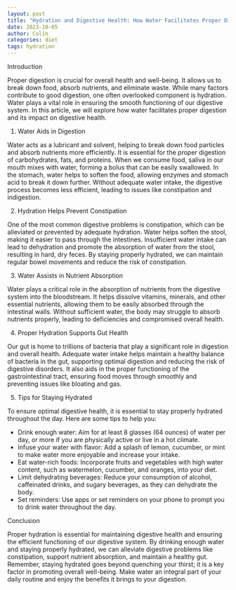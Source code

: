 ```yaml
---
layout: post
title: "Hydration and Digestive Health: How Water Facilitates Proper Digestion"
date: 2023-10-05
author: Colin
categories: diet
tags: hydration
---
```


Introduction

Proper digestion is crucial for overall health and well-being. It allows us to break down food, absorb nutrients, and eliminate waste. While many factors contribute to good digestion, one often overlooked component is hydration. Water plays a vital role in ensuring the smooth functioning of our digestive system. In this article, we will explore how water facilitates proper digestion and its impact on digestive health.

1. Water Aids in Digestion

Water acts as a lubricant and solvent, helping to break down food particles and absorb nutrients more efficiently. It is essential for the proper digestion of carbohydrates, fats, and proteins. When we consume food, saliva in our mouth mixes with water, forming a bolus that can be easily swallowed. In the stomach, water helps to soften the food, allowing enzymes and stomach acid to break it down further. Without adequate water intake, the digestive process becomes less efficient, leading to issues like constipation and indigestion.

2. Hydration Helps Prevent Constipation

One of the most common digestive problems is constipation, which can be alleviated or prevented by adequate hydration. Water helps soften the stool, making it easier to pass through the intestines. Insufficient water intake can lead to dehydration and promote the absorption of water from the stool, resulting in hard, dry feces. By staying properly hydrated, we can maintain regular bowel movements and reduce the risk of constipation.

3. Water Assists in Nutrient Absorption

Water plays a critical role in the absorption of nutrients from the digestive system into the bloodstream. It helps dissolve vitamins, minerals, and other essential nutrients, allowing them to be easily absorbed through the intestinal walls. Without sufficient water, the body may struggle to absorb nutrients properly, leading to deficiencies and compromised overall health.

4. Proper Hydration Supports Gut Health

Our gut is home to trillions of bacteria that play a significant role in digestion and overall health. Adequate water intake helps maintain a healthy balance of bacteria in the gut, supporting optimal digestion and reducing the risk of digestive disorders. It also aids in the proper functioning of the gastrointestinal tract, ensuring food moves through smoothly and preventing issues like bloating and gas.

5. Tips for Staying Hydrated

To ensure optimal digestive health, it is essential to stay properly hydrated throughout the day. Here are some tips to help you:

- Drink enough water: Aim for at least 8 glasses (64 ounces) of water per day, or more if you are physically active or live in a hot climate.
- Infuse your water with flavor: Add a splash of lemon, cucumber, or mint to make water more enjoyable and increase your intake.
- Eat water-rich foods: Incorporate fruits and vegetables with high water content, such as watermelon, cucumber, and oranges, into your diet.
- Limit dehydrating beverages: Reduce your consumption of alcohol, caffeinated drinks, and sugary beverages, as they can dehydrate the body.
- Set reminders: Use apps or set reminders on your phone to prompt you to drink water throughout the day.

Conclusion

Proper hydration is essential for maintaining digestive health and ensuring the efficient functioning of our digestive system. By drinking enough water and staying properly hydrated, we can alleviate digestive problems like constipation, support nutrient absorption, and maintain a healthy gut. Remember, staying hydrated goes beyond quenching your thirst; it is a key factor in promoting overall well-being. Make water an integral part of your daily routine and enjoy the benefits it brings to your digestion.